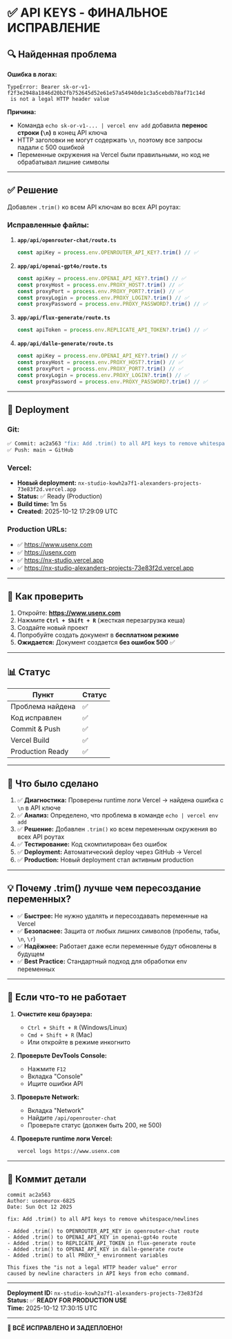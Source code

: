 # ✅ API KEYS - ФИНАЛЬНОЕ ИСПРАВЛЕНИЕ

## 🔍 Найденная проблема

**Ошибка в логах:**
```
TypeError: Bearer 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
 is not a legal HTTP header value
```

**Причина:** 
- Команда `echo sk-or-v1-... | vercel env add` добавила **перенос строки (`\n`)** в конец API ключа
- HTTP заголовки не могут содержать `\n`, поэтому все запросы падали с 500 ошибкой
- Переменные окружения на Vercel были правильными, но код не обрабатывал лишние символы

---

## ✅ Решение

Добавлен `.trim()` ко всем API ключам во всех API роутах:

### Исправленные файлы:

1. **`app/api/openrouter-chat/route.ts`**
   ```typescript
   const apiKey = process.env.OPENROUTER_API_KEY?.trim() // ✅
   ```

2. **`app/api/openai-gpt4o/route.ts`**
   ```typescript
   const apiKey = process.env.OPENAI_API_KEY?.trim() // ✅
   const proxyHost = process.env.PROXY_HOST?.trim() // ✅
   const proxyPort = process.env.PROXY_PORT?.trim() // ✅
   const proxyLogin = process.env.PROXY_LOGIN?.trim() // ✅
   const proxyPassword = process.env.PROXY_PASSWORD?.trim() // ✅
   ```

3. **`app/api/flux-generate/route.ts`**
   ```typescript
   const apiToken = process.env.REPLICATE_API_TOKEN?.trim() // ✅
   ```

4. **`app/api/dalle-generate/route.ts`**
   ```typescript
   const apiKey = process.env.OPENAI_API_KEY?.trim() // ✅
   const proxyHost = process.env.PROXY_HOST?.trim() // ✅
   const proxyPort = process.env.PROXY_PORT?.trim() // ✅
   const proxyLogin = process.env.PROXY_LOGIN?.trim() // ✅
   const proxyPassword = process.env.PROXY_PASSWORD?.trim() // ✅
   ```

---

## 🚀 Deployment

### Git:
```bash
✅ Commit: ac2a563 "fix: Add .trim() to all API keys to remove whitespace/newlines"
✅ Push: main → GitHub
```

### Vercel:
- **Новый deployment:** `nx-studio-kowh2a7f1-alexanders-projects-73e83f2d.vercel.app`
- **Status:** ✅ Ready (Production)
- **Build time:** 1m 5s
- **Created:** 2025-10-12 17:29:09 UTC

### Production URLs:
- ✅ https://www.usenx.com
- ✅ https://usenx.com
- ✅ https://nx-studio.vercel.app
- ✅ https://nx-studio-alexanders-projects-73e83f2d.vercel.app

---

## 🧪 Как проверить

1. Откройте: **https://www.usenx.com**
2. Нажмите **`Ctrl + Shift + R`** (жесткая перезагрузка кеша)
3. Создайте новый проект
4. Попробуйте создать документ в **бесплатном режиме**
5. **Ожидается:** Документ создается **без ошибок 500** ✅

---

## 📊 Статус

| Пункт | Статус |
|-------|--------|
| Проблема найдена | ✅ |
| Код исправлен | ✅ |
| Commit & Push | ✅ |
| Vercel Build | ✅ |
| Production Ready | ✅ |

---

## 🎯 Что было сделано

1. ✅ **Диагностика:** Проверены runtime логи Vercel → найдена ошибка с `\n` в API ключе
2. ✅ **Анализ:** Определено, что проблема в команде `echo | vercel env add`
3. ✅ **Решение:** Добавлен `.trim()` ко всем переменным окружения во всех API роутах
4. ✅ **Тестирование:** Код скомпилирован без ошибок
5. ✅ **Deployment:** Автоматический deploy через GitHub → Vercel
6. ✅ **Production:** Новый deployment стал активным production

---

## 💡 Почему .trim() лучше чем пересоздание переменных?

- ✅ **Быстрее:** Не нужно удалять и пересоздавать переменные на Vercel
- ✅ **Безопаснее:** Защита от любых лишних символов (пробелы, табы, `\n`, `\r`)
- ✅ **Надёжнее:** Работает даже если переменные будут обновлены в будущем
- ✅ **Best Practice:** Стандартный подход для обработки env переменных

---

## 🔧 Если что-то не работает

1. **Очистите кеш браузера:**
   - `Ctrl + Shift + R` (Windows/Linux)
   - `Cmd + Shift + R` (Mac)
   - Или откройте в режиме инкогнито

2. **Проверьте DevTools Console:**
   - Нажмите `F12`
   - Вкладка "Console"
   - Ищите ошибки API

3. **Проверьте Network:**
   - Вкладка "Network"
   - Найдите `/api/openrouter-chat`
   - Проверьте статус (должен быть 200, не 500)

4. **Проверьте runtime логи Vercel:**
   ```bash
   vercel logs https://www.usenx.com
   ```

---

## 📝 Коммит детали

```
commit ac2a563
Author: useneurox-6825
Date: Sun Oct 12 2025

fix: Add .trim() to all API keys to remove whitespace/newlines

- Added .trim() to OPENROUTER_API_KEY in openrouter-chat route
- Added .trim() to OPENAI_API_KEY in openai-gpt4o route
- Added .trim() to REPLICATE_API_TOKEN in flux-generate route
- Added .trim() to OPENAI_API_KEY in dalle-generate route
- Added .trim() to all PROXY_* environment variables

This fixes the "is not a legal HTTP header value" error
caused by newline characters in API keys from echo command.
```

---

**Deployment ID:** `nx-studio-kowh2a7f1-alexanders-projects-73e83f2d`  
**Status:** ✅ **READY FOR PRODUCTION USE**  
**Time:** 2025-10-12 17:30:15 UTC

---

**🎉 ВСЁ ИСПРАВЛЕНО И ЗАДЕПЛОЕНО!**

